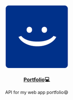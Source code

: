 <p align="center">
  <img src="./logo-blue.png" alt="portfolio" />
</p>

<h3 align="center">
  <a href="https://nukuutos.github.io/portfolio" target="_blank" rel="noopener noreferrer">Portfolio</a>💻
</h3>

<p align="center">
  API for my web app portfolio😄
</p>
